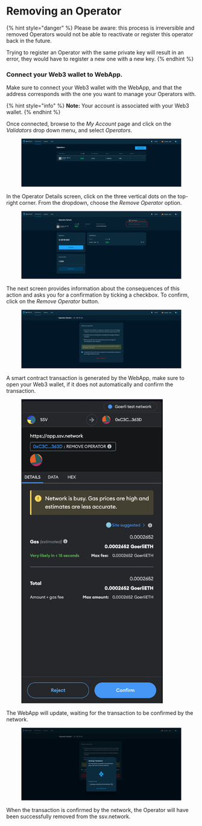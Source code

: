 # Removing an Operator

{% hint style="danger" %}
Please be aware: this process is irreversible and removed Operators would not be able to reactivate or register this operator back in the future.

Trying to register an Operator with the same private key will result in an error, they would have to register a new one with a new key.
{% endhint %}

### Connect your Web3 wallet to WebApp.

Make sure to connect your Web3 wallet with the WebApp, and that the address corresponds with the one you want to manage your Operators with.

{% hint style="info" %}
**Note:** Your account is associated with your Web3 wallet.
{% endhint %}

Once connected, browse to the _My Account_ page and click on the _Validators_ drop down menu, and select _Operators_.

<figure><img src="../../.gitbook/assets/removing_validator_1.png" alt=""><figcaption></figcaption></figure>

In the Operator Details screen, click on the three vertical dots on the top-right corner. From the dropdown, choose the _Remove Operator_ option.

<figure><img src="../../.gitbook/assets/removing_validator_2.png" alt=""><figcaption></figcaption></figure>

The next screen provides information about the consequences of this action and asks you for a confirmation by ticking a checkbox. To confirm, click on the _Remove Operator_ button.

<figure><img src="../../.gitbook/assets/removing_validator_3.png" alt=""><figcaption></figcaption></figure>

A smart contract transaction is generated by the WebApp, make sure to open your Web3 wallet, if it does not automatically and confirm the transaction.

<figure><img src="../../.gitbook/assets/removing_validator_4.png" alt="" width="375"><figcaption></figcaption></figure>

The WebApp will update, waiting for the transaction to be confirmed by the network.

<figure><img src="../../.gitbook/assets/removing_validator_5.png" alt=""><figcaption></figcaption></figure>

When the transaction is confirmed by the network, the Operator will have been successfully removed from the ssv.network.
